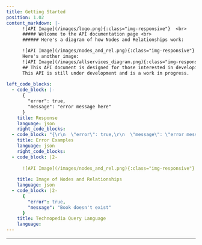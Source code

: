 ```yaml
---
title: Getting Started
position: 1.02
content_markdown: |-
      ![API Image](/images/logo.png){:class="img-responsive"}  <br>
      ##### Welcome to the API documentation page <br>
      ###### Here's a diagram of how Nodes and Relationships work: 

      ![API Image](/images/nodes_and_rel.png){:class="img-responsive"} <br> 
      Here's another image:
      ![API Image](/images/allservices_diagram.png){:class="img-responsive"} <br> 
      ## This API document is designed for those interested in developing for the platform.
      This API is still under development and is a work in progress.
      
left_code_blocks:
  - code_block: |-
      {
        "error": true,
        "message": "error message here"
      }
    title: Response
    language: json
    right_code_blocks:
  - code_block: "{\r\n  \"error\": true,\r\n  \"message\": \"error message here\"\r\n}\r\n\r\n{\r\n    \"message\": \"Internal Server Error\",\r\n    \"request-id\": \"4f6bfd02-e367-4a61-90c7-832d0226dd8c\"\r\n}"
    title: Error Examples
    language: json
    right_code_blocks:
  - code_block: |2-
      
      ![API Image](/images/nodes_and_rel.png){:class="img-responsive"} 
      
    title: Image of Nodes and Relationships
    language: json
  - code_block: |2-
      {
        "error": true,
        "message": "Book doesn't exist"
      }
    title: Technopedia Query Language
    language: 
---
```

---